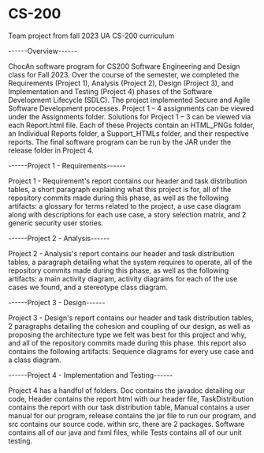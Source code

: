 # CS-200
Team project from fall 2023 UA CS-200 curriculum

------Overview------

ChocAn software program for CS200 Software Engineering and
Design class for Fall 2023. Over the course of the semester, we completed the
Requirements (Project 1), Analysis (Project 2), Design (Project 3), and
Implementation and Testing (Project 4) phases of the Software Development
Lifecycle (SDLC). The project implemented Secure and Agile Software
Development processes. Project 1 – 4 assignments can be viewed under the
Assignments folder. Solutions for Project 1 – 3 can be viewed via each
Report.html file. Each of these Projects contain an HTML_PNGs folder, an Individual Reports folder, a Support_HTMLs folder, and their respective reports. The final software program can be run by the JAR under the
release folder in Project 4.

------Project 1 - Requirements------

Project 1 - Requirement's report contains our header and task distribution tables, a short paragraph explaining what this project is for, all of the repository commits made during this phase, as well as the following artifacts: a glossary for terms related to the project, a use case diagram along with descriptions for each use case, a story selection matrix, and 2 generic security user stories.

------Project 2 - Analysis------

Project 2 - Analysis's report contains our header and task distribution tables, a paragraph detailing what the system requires to operate, all of the repository commits made during this phase, as well as the following artifacts: a main activity diagram, activity diagrams for each of the use cases we found, and a stereotype class diagram.

------Project 3 - Design------

Project 3 - Design's report contains our header and task distribution tables, 2 paragraphs detailing the cohesion and coupling of our design, as well as proposing the architecture type we felt was best for this project and why, and all of the repository commits made during this phase. this report also contains the following artifacts: Sequence diagrams for every use case and a class diagram.

------Project 4 - Implementation and Testing------

Project 4 has a handful of folders. Doc contains the javadoc detailing our code, Header contains the report html with our header file, TaskDistribution contains the report with our task distribution table, Manual contains a user manual for our program, release contains the jar file to run our program, and src contains our source code. within src, there are 2 packages. Software contains all of our java and fxml files, while Tests contains all of our unit testing.
